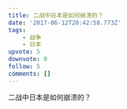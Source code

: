 ```yaml
---
title: 二战中日本是如何崩溃的？
date: '2017-06-12T20:42:58.773Z'
tags:
    - 战争
    - 日本
upvote: 5
downvote: 0
follow: 5
comments: []
---
```


二战中日本是如何崩溃的？
